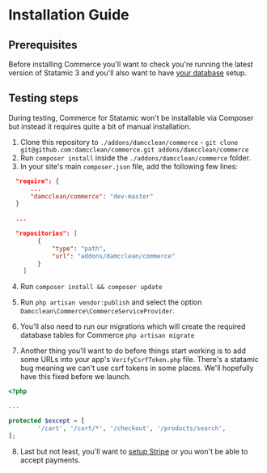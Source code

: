 # Installation Guide

## Prerequisites

Before installing Commerce you'll want to check you're running the latest version of Statamic 3 and you'll also want to have [your database](https://laravel.com/docs/5.8/database) setup.

## Testing steps

During testing, Commerce for Statamic won't be installable via Composer but instead it requires quite a bit of manual installation.

1. Clone this repository to `./addons/damcclean/commerce` - `git clone git@github.com:damcclean/commerce.git addons/damcclean/commerce`
2. Run `composer install` inside the `./addons/damcclean/commerce` folder.
3. In your site's main `composer.json` file, add the following few lines:

```json
  "require": {
      ...
      "damcclean/commerce": "dev-master"
  }
  
  ...

  "repositories": [
        {
            "type": "path",
            "url": "addons/damcclean/commerce"
        }
    ]
```

4. Run `composer install && composer update`

5. Run `php artisan vendor:publish` and select the option `Damcclean\Commerce\CommerceServiceProvider`.

6. You'll also need to run our migrations which will create the required database tables for Commerce `php artisan migrate`

7. Another thing you'll want to do before things start working is to add some URLs into your app's `VerifyCsrfToken.php` file. There's a statamic bug meaning we can't use csrf tokens in some places. We'll hopefully have this fixed before we launch.

```php
<?php

...

protected $except = [
        '/cart', '/cart/*', '/checkout', '/products/search',
];
```

8. Last but not least, you'll want to [setup Stripe](./stripe.md#setting-stripe-up) or you won't be able to accept payments.
